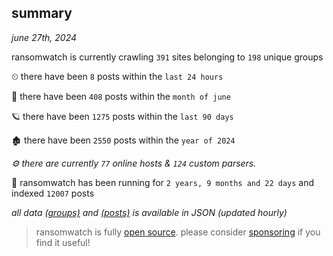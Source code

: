 
## summary
_june 27th, 2024_

ransomwatch is currently crawling `391` sites belonging to `198` unique groups

⏲ there have been `8` posts within the `last 24 hours`

🦈 there have been `408` posts within the `month of june`

🪐 there have been `1275` posts within the `last 90 days`

🏚 there have been `2550` posts within the `year of 2024`

_⚙️ there are currently `77` online hosts & `124` custom parsers._

🦕 ransomwatch has been running for `2 years, 9 months and 22 days` and indexed `12007` posts

_all data  [(groups)](http://ransomwhat.telemetry.ltd/groups) and [(posts)](http://ransomwhat.telemetry.ltd/posts) is available in JSON (updated hourly)_

> ransomwatch is fully [open source](https://github.com/joshhighet/ransomwatch#ransomwatch--). please consider [sponsoring](https://github.com/sponsors/joshhighet) if you find it useful!
